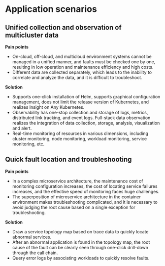 # Application scenarios

## Unified collection and observation of multicluster data

**Pain points**

- On-cloud, off-cloud, and multicloud environment systems cannot be managed in a unified manner, and faults must be checked one by one, resulting in low operation and maintenance efficiency and high costs.
- Different data are collected separately, which leads to the inability to correlate and analyze the data, and it is difficult to troubleshoot.

**Solution** 

- Supports one-click installation of Helm, supports graphical configuration management, does not limit the release version of Kubernetes, and realizes Insight on Any Kubernetes.
- Observability has one-stop collection and storage of logs, metrics, distributed link tracking, and event logs. Full-stack data observation realizes the integration of data collection, storage, analysis, visualization and alert.
- Real-time monitoring of resources in various dimensions, including cluster monitoring, node monitoring, workload monitoring, service monitoring, etc.



## Quick fault location and troubleshooting

**Pain points**

- In a complex microservice architecture, the maintenance cost of monitoring configuration increases, the cost of locating service failures increases, and the effective speed of monitoring faces huge challenges.
- The superposition of microservice architecture in the container environment makes troubleshooting complicated, and it is necessary to avoid judging the root cause based on a single exception for troubleshooting.

**Solution**

- Draw a service topology map based on trace data to quickly locate abnormal services.
- After an abnormal application is found in the topology map, the root cause of the fault can be clearly seen through one-click drill-down through the call chain.
- Query error logs by associating workloads to quickly resolve faults.

